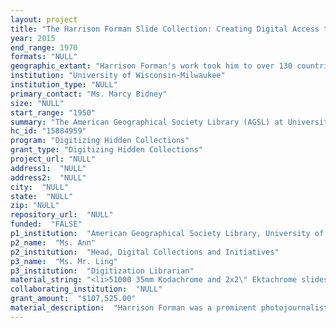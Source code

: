 ```yaml
--- 
layout: project 
title: "The Harrison Forman Slide Collection: Creating Digital Access to a Hidden Collection of Mid-Century Color Photography from Around the World"
year: 2015
end_range: 1970
formats: "NULL"
geographic_extant: "Harrison Forman's work took him to over 130 countries around the world. His coverage of Asia and Africa, in particular, is extensive due not only to the size of the continents, but also their sociological, political and ancient religious significance."
institution: "University of Wisconsin-Milwaukee"
institution_type: "NULL"
primary_contact: "Ms. Marcy Bidney"
size: "NULL"
start_range: "1950"
summary: "The American Geographical Society Library (AGSL) at University of Wisconsin-Milwaukee (UWM) seeks funding to digitize 49,000 35 mm Kodachrome and 2,000 2x2\" Ektachrome slides of the Harrison Forman Collection which will take two years to complete. Work includes scanning individual slides, creation of metadata and uploading images to our digital collections site. It will be completed by the UWM Libraries Digital Collection and Initiatives Department staff. Harrison Forman was a prominent photojournalist who focused his camera on major world events from the late 1920s to the mid-1970s, creating a significant culturally focused photographic collection. Forman's images reflect his desire to capture aspects of the human experience and condition with a focus on his interest in underrepresented subjects of the non-western world. The depth and breadth of the cultural, geographic and historical subjects of Forman's work make it a valuable cross-disciplinary resource for researchers and educators."
hc_id: "15884959"
program: "Digitizing Hidden Collections"
grant_type: "Digitizing Hidden Collections"
project_url: "NULL"
address1:  "NULL"
address2:  "NULL"
city:  "NULL"
state:  "NULL"
zip: "NULL"
repository_url:  "NULL"
funded:  "FALSE"
p1_institution:  "American Geographical Society Library, University of Wisconsin-Milwaukee"
p2_name:  "Ms. Ann"
p2_institution:  "Head, Digital Collections and Initiatives"
p3_name:  "Ms. Mr. Ling"
p3_institution:  "Digitization Librarian"
material_string: "<li>51000 35mm Kodachrome and 2x2\" Ektachrome slides</li>"
collaborating_institution:  "NULL"
grant_amount:  "$107,525.00"
material_description:  "Harrison Forman was a prominent photojournalist, whose work has appeared in the New York Times, the Times of London, Life, Look, Collier's, Harpers, and Readers' Digest. Described as an \"anthropologist with his camera\", Forman photographed people and their daily lives. His mid-twentieth century color photography provides an extensive study of human and physical geography, which show the extent of worldwide cultural diffusion focused primarily on the non-western world. Subjects include: \n\n\n\n*Candid portraits of ethnic groups such as Sakai aborigines, Bajau, Berbers, Todas, Chakma, and Hunza people. \n\n\n\n*Western influences depicted in business ventures, American movie posters, and clothing such as Afghani men wearing repurposed U.S. Air Force uniforms. \n\n\n\n*Commerce and industry including business centers, shipping, shopping districts, skilled workers, female laborers, food harvesting and processing, mining, manufacturing, and agriculture. \n\n\n\n*Infrastructure and transportation including road building, bridges, dam projects, and the Red Flag Canal construction in Linxian, China. \n\n\n\n*Politics and government including an exploration of communism, building the Berlin Wall, and Mao Zedong's cave home in Yanan, China. \n\n\n\n*Historic events including the Dalai Lama upon exile to India during Tibetan uprising; apartheid in South Africa; Portuguese troops during Angola's Colonial War; post-war evidence of bomb damage in Berlin and Warsaw. \n\n\n\n*Historic sites and memorials such as Nagasaki and Hiroshima; archeological sites in Greece, Italy, the Buddhas of Bamian, Afghanistan prior to destruction; Angkor Wat (Cambodia); Khajuraho (India); and the Zimbabwe Acropolis (Central Africa).\n\n \n\n*Customs and the arts including pilgrims bathing in the holy waters in Varanasi, weddings, traditional dance, musicians and instruments. \n\n\n\n*Landscape and wildlife such as mountains and glaciers showing effects of erosion and climate change; rainforests and jungles; volcanoes and volcanic formations; Mongolia's wild horses; and Indonesia's Komodo dragons."
---
```

